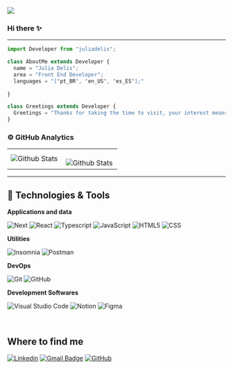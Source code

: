 ![](https://komarev.com/ghpvc/?username=juliadelis&color=006bed)

### Hi there ✨

---

```js
import Developer from "juliadelis";

class AboutMe extends Developer {
  name = "Julia Delis";
  area = "Front End Developer";
  languages = "["pt_BR", "en_US", "es_ES"];"
  
}

class Greetings extends Developer {
  Greetings = "Thanks for taking the time to visit, your interest means a lot to me. Hope you like what you see :)"
}
```


### ⚙️ GitHub Analytics

<table>
  <tr>
    <td>
      <img
        align="left"
        src="https://github-readme-stats.vercel.app/api/top-langs/?username=juliadelis&theme=dark&hide_border=false&include_all_commits=true&count_private=true&layout=compact"
        alt="Github Stats"
      />
    </td>
    <td>
      <br />
      <img
        align="left"
        src="https://github-readme-streak-stats.herokuapp.com/?user=juliadelis&theme=dark&hide_border=false"
        alt="Github Stats"
      />
    </td>
  </tr>
</table>

--- 

## 🔧 Technologies & Tools

**Applications and data**

![Next](https://img.shields.io/badge/-Next-333333?style=flat&logo=nextdotjs&logoColor=1572B6)
![React](https://img.shields.io/badge/-React-333333?style=flat&logo=react)
![Typescript](https://img.shields.io/badge/TypeScript-333333?logo=TypeScript&logoColor=FFF&style=flat-square)
![JavaScript](https://img.shields.io/badge/-JavaScript-333333?style=flat&logo=javascript)
![HTML5](https://img.shields.io/badge/-HTML5-333333?style=flat&logo=HTML5)
![CSS](https://img.shields.io/badge/-CSS-333333?style=flat&logo=CSS3&logoColor=1572B6)


**Utilities**

![Insomnia](https://img.shields.io/badge/-Insomnia-333333?style=flat&logo=insomnia)
![Postman](https://img.shields.io/badge/-Postman-333333?style=flat&logo=postman)

**DevOps**

![Git](https://img.shields.io/badge/-Git-333333?style=flat&logo=git)
![GitHub](https://img.shields.io/badge/-GitHub-333333?style=flat&logo=github)

**Development Softwares**

![Visual Studio Code](https://img.shields.io/badge/-Visual%20Studio%20Code-333333?style=flat&logo=visual-studio-code&logoColor=007ACC)
![Notion](https://img.shields.io/badge/-Notion-333333?style=flat&logo=notion&logoColor=white)
![Figma](https://img.shields.io/badge/-Figma-333333?style=flat&logo=figma&logoColor=007ACC)

<br/>

<!--<a href="https://github.com/juliadelis" title="Perfil da Julia">
  <img height="180em" src="https://github-readme-stats.vercel.app/api?username=juliadelis&theme=dracula&show_icons=true" />
</a>-->

## Where to find me

[![Linkedin](https://img.shields.io/badge/-juliadelis-blue?style=flat-square&logo=Linkedin&logoColor=white&link=https://www.linkedin.com/in/juliadelis/)](https://www.linkedin.com/in/juliadelis/)
[![Gmail Badge](https://img.shields.io/badge/-juliadelis2@gmail.com-006bed?style=flat-square&logo=Gmail&logoColor=white&link=mailto:juliadelis2@gmail.com)](mailto:juliadelis2@gmail.com)
[![GitHub](https://img.shields.io/github/followers/juliadelis?label=follow&style=social)](https://github.com/juliadelis)


<!--
### 🏆 GitHub Profile Trophy

<p align="center">
  <a
    href="https://github.com/ryo-ma/github-profile-trophy"
    title="repositório de troféus"
  >
    <img
      width="800"
      src="https://github-profile-trophy.vercel.app/?username=juliadelis&column=8&theme=darkhub&no-frame=true&no-bg=true"
    />
  </a>
</p> -->




